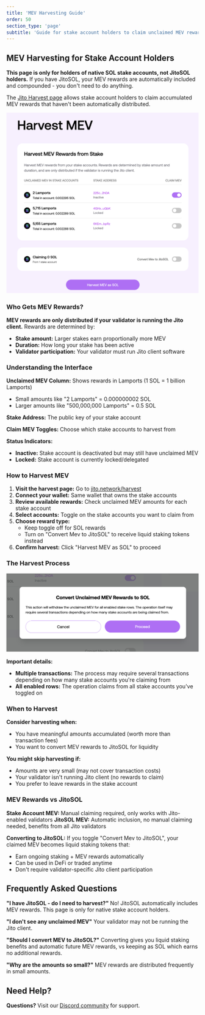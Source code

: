 ```yaml
---
title: 'MEV Harvesting Guide'
order: 50
section_type: 'page'
subtitle: 'Guide for stake account holders to claim unclaimed MEV rewards.'
---
```


## MEV Harvesting for Stake Account Holders

**This page is only for holders of native SOL stake accounts, not JitoSOL holders.** If you have JitoSOL, your MEV rewards are automatically included and compounded - you don't need to do anything.

The [Jito Harvest page](https://www.jito.network/harvest/) allows stake account holders to claim accumulated MEV rewards that haven't been automatically distributed.

![MEV Harvest Interface](/shared/images/jitosol/harvest-page-list-of-stakes-with-unclaimed-mev.png)

### Who Gets MEV Rewards?

**MEV rewards are only distributed if your validator is running the Jito client.** Rewards are determined by:
- **Stake amount:** Larger stakes earn proportionally more MEV
- **Duration:** How long your stake has been active
- **Validator participation:** Your validator must run Jito client software

### Understanding the Interface

**Unclaimed MEV Column:** Shows rewards in Lamports (1 SOL = 1 billion Lamports)
- Small amounts like "2 Lamports" = 0.000000002 SOL
- Larger amounts like "500,000,000 Lamports" = 0.5 SOL

**Stake Address:** The public key of your stake account

**Claim MEV Toggles:** Choose which stake accounts to harvest from

**Status Indicators:**
- **Inactive:** Stake account is deactivated but may still have unclaimed MEV
- **Locked:** Stake account is currently locked/delegated

### How to Harvest MEV

1. **Visit the harvest page:** Go to [jito.network/harvest](https://www.jito.network/harvest/)
2. **Connect your wallet:** Same wallet that owns the stake accounts
3. **Review available rewards:** Check unclaimed MEV amounts for each stake account
4. **Select accounts:** Toggle on the stake accounts you want to claim from
5. **Choose reward type:** 
   - Keep toggle off for SOL rewards
   - Turn on "Convert Mev to JitoSOL" to receive liquid staking tokens instead
6. **Confirm harvest:** Click "Harvest MEV as SOL" to proceed

### The Harvest Process

![Harvest Confirmation](/shared/images/jitosol/harvest-page-confirm-modal.png)

**Important details:**
- **Multiple transactions:** The process may require several transactions depending on how many stake accounts you're claiming from
- **All enabled rows:** The operation claims from all stake accounts you've toggled on

### When to Harvest

**Consider harvesting when:**
- You have meaningful amounts accumulated (worth more than transaction fees)
- You want to convert MEV rewards to JitoSOL for liquidity

**You might skip harvesting if:**
- Amounts are very small (may not cover transaction costs)
- Your validator isn't running Jito client (no rewards to claim)
- You prefer to leave rewards in the stake account

### MEV Rewards vs JitoSOL

**Stake Account MEV:** Manual claiming required, only works with Jito-enabled validators
**JitoSOL MEV:** Automatic inclusion, no manual claiming needed, benefits from all Jito validators

**Converting to JitoSOL:** If you toggle "Convert Mev to JitoSOL", your claimed MEV becomes liquid staking tokens that:
- Earn ongoing staking + MEV rewards automatically
- Can be used in DeFi or traded anytime
- Don't require validator-specific Jito client participation

## Frequently Asked Questions

**"I have JitoSOL - do I need to harvest?"**
No! JitoSOL automatically includes MEV rewards. This page is only for native stake account holders.

**"I don't see any unclaimed MEV"**
Your validator may not be running the Jito client.

**"Should I convert MEV to JitoSOL?"**
Converting gives you liquid staking benefits and automatic future MEV rewards, vs keeping as SOL which earns no additional rewards.

**"Why are the amounts so small?"**
MEV rewards are distributed frequently in small amounts.

## Need Help?

**Questions?** Visit our [Discord community](https://discord.com/invite/jitocommunity) for support.
